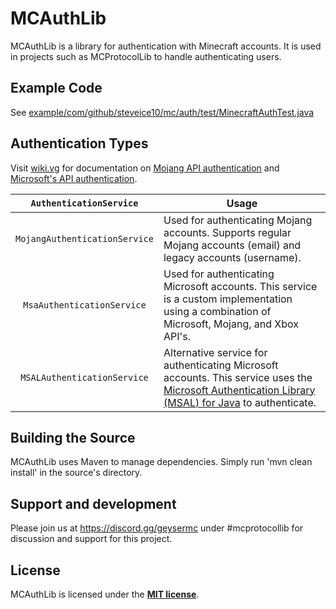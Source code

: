 # MCAuthLib
MCAuthLib is a library for authentication with Minecraft accounts. It is used in projects such as MCProtocolLib to handle authenticating users.

## Example Code
See [example/com/github/steveice10/mc/auth/test/MinecraftAuthTest.java](https://github.com/Steveice10/MCAuthLib/blob/master/example/com/github/steveice10/mc/auth/test/MinecraftAuthTest.java)

## Authentication Types

Visit [wiki.vg](https://wiki.vg/) for documentation on [Mojang API authentication](https://wiki.vg/Authentication) and [Microsoft's API authentication](https://wiki.vg/Microsoft_Authentication_Scheme).

| `AuthenticationService` | Usage |
| :---: | --- |
| `MojangAuthenticationService` | Used for authenticating Mojang accounts. Supports regular Mojang accounts (email) and legacy accounts (username). |
| `MsaAuthenticationService` | Used for authenticating Microsoft accounts. This service is a custom implementation using a combination of Microsoft, Mojang, and Xbox API's. |
| `MSALAuthenticationService` | Alternative service for authenticating Microsoft accounts. This service uses the [Microsoft Authentication Library (MSAL) for Java](https://github.com/AzureAD/microsoft-authentication-library-for-java) to authenticate. |

## Building the Source
MCAuthLib uses Maven to manage dependencies. Simply run 'mvn clean install' in the source's directory.

## Support and development

Please join us at https://discord.gg/geysermc under #mcprotocollib for discussion and support for this project.

## License
MCAuthLib is licensed under the **[MIT license](http://www.opensource.org/licenses/mit-license.html)**.

